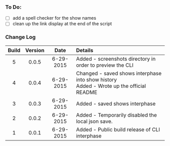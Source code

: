 ### To Do:
- [ ] add a spell checker for the show names
- [ ] clean up the link display at the end of the script

### Change Log

|Build|Version|Date|Details|
|:---:|:---:|:---:|:---|
|5|0.0.5|6-29-2015|Added - screenshots directory in order to preview the CLI|
|4|0.0.4|6-29-2015|Changed - saved shows interphase into show history<br>Added - Wrote up the official README|
|3|0.0.3|6-29-2015|Added - saved shows interphase|
|2|0.0.2|6-29-2015|Added - Temporarily disabled the local json save.|
|1|0.0.1|6-29-2015|Added - Public build release of CLI interphase|
